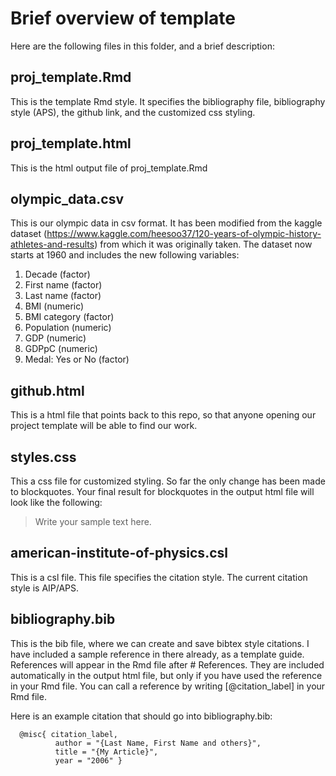 # Brief overview of template

Here are the following files in this folder, and a brief description:

proj_template.Rmd
-----------------

This is the template Rmd style.
It specifies the bibliography file, bibliography style (APS), the github link, and the customized css styling.

proj_template.html
------------------

This is the html output file of proj_template.Rmd

olympic_data.csv
----------------

This is our olympic data in csv format. It has been modified from the kaggle dataset (https://www.kaggle.com/heesoo37/120-years-of-olympic-history-athletes-and-results) from which it was originally taken. The dataset now starts at 1960 and includes the new following variables:

1. Decade (factor)
2. First name (factor)
3. Last name (factor)
4. BMI (numeric)
5. BMI category (factor)
6. Population (numeric)
7. GDP (numeric)
8. GDPpC (numeric)
9. Medal: Yes or No (factor)

github.html
-----------

This is a html file that points back to this repo, so that anyone opening our project template will be able to find our work.

styles.css
----------

This a css file for customized styling.
So far the only change has been made to blockquotes. Your final result for blockquotes in the output html file will look like the following:

<div class="quote-container">

> Write your sample text here.

</div>

american-institute-of-physics.csl
---------------------------------

This is a csl file. This file specifies the citation style. The current citation style is AIP/APS.

bibliography.bib
----------------

This is the bib file, where we can create and save bibtex style citations. I have included a sample reference in there already, as a template guide. References will appear in the Rmd file after # References. They are included automatically in the output html file, but only if you have used the reference in your Rmd file. You can call a reference by writing [@citation_label] in your Rmd file.

Here is an example citation that should go into bibliography.bib:

      @misc{ citation_label,
              author = "{Last Name, First Name and others}",
              title = "{My Article}",
              year = "2006" }
